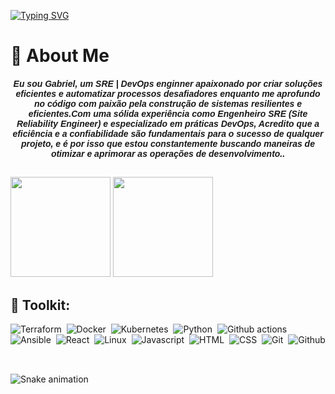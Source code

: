 <!-- Header Section -->
[![Typing SVG](https://readme-typing-svg.demolab.com?font=Fira+Code&weight=700&size=24&pause=1000&random=false&width=435&lines=Welcome+to+my+profile)](https://git.io/typing-svg)

# 🌠 About Me
<h5 align="center"><font face="Arial">Eu sou Gabriel, um SRE | DevOps enginner apaixonado por criar soluções eficientes e automatizar processos desafiadores enquanto me aprofundo no código com paixão pela construção de sistemas resilientes e eficientes.Com uma sólida experiência como Engenheiro SRE (Site Reliability Engineer) e especializado em práticas DevOps, Acredito que a eficiência e a confiabilidade são fundamentais para o sucesso de qualquer projeto, e é por isso que estou constantemente buscando maneiras de otimizar e aprimorar as operações de desenvolvimento..




</font></h5>

##

<div>
  <img height="160em" src="https://github-readme-stats.vercel.app/api?username=Alves0611&show_icons=true&theme=dark&include_all_commits=true&count_private=true"/>
  <img height="160em" src="https://github-readme-stats.vercel.app/api/top-langs/?username=Alves0611&layout=compact&langs_count=16&theme=dark"/>
</div>

<!-- Technologies Section -->
## 🧰 Toolkit:
  
  ![Terraform](https://img.shields.io/badge/-Terraform-010101?style=for-the-badge&logo=terraform&Color=black)&nbsp;
  ![Docker](https://img.shields.io/badge/-Docker-010101?style=for-the-badge&logo=docker&Color=black)&nbsp;
  ![Kubernetes](https://img.shields.io/badge/-kubernetes-010101?style=for-the-badge&logo=kubernetes&Color=black)&nbsp;
  ![Python](https://img.shields.io/badge/-Python-010101?style=for-the-badge&logo=python&Color=black)&nbsp;
  ![Github actions](https://img.shields.io/badge/-github%20actions-010101?style=for-the-badge&logo=githubactions&Color=black)&nbsp;
  ![Ansible](https://img.shields.io/badge/-ansible-010101?style=for-the-badge&logo=ansible&Color=black)&nbsp;
  ![React](https://img.shields.io/badge/-npm-010101?style=for-the-badge&logo=npm&Color=black)&nbsp;
  ![Linux](https://img.shields.io/badge/-linux-010101?style=for-the-badge&logo=linux&Color=black)&nbsp;
  ![Javascript](https://img.shields.io/badge/-javascript-010101?style=for-the-badge&logo=javascript&Color=black)&nbsp;
  ![HTML](https://img.shields.io/badge/-html-010101?style=for-the-badge&logo=html5&Color=black)&nbsp;
  ![CSS](https://img.shields.io/badge/-css-010101?style=for-the-badge&logo=css3&Color=black)&nbsp;
  ![Git](https://img.shields.io/badge/-git-010101?style=for-the-badge&logo=git&Color=black)&nbsp;
  ![Github](https://img.shields.io/badge/-github-010101?style=for-the-badge&logo=github&Color=black)&nbsp;
  

##

          


![Snake animation](https://github.com/LuigiGF/LuigiGF/blob/output/github-contribution-grid-snake.svg)

